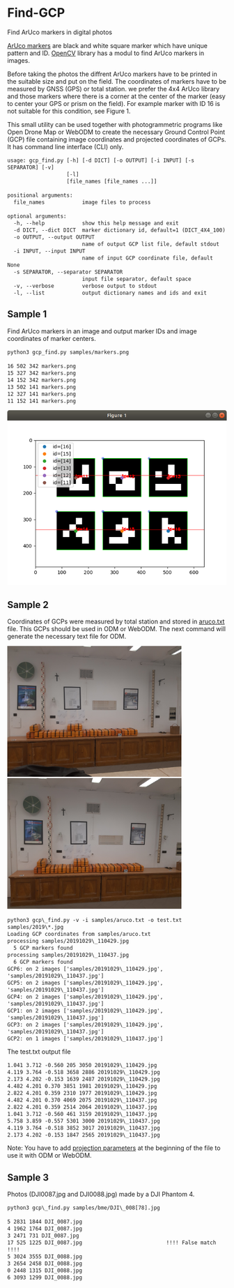 # Find-GCP
Find ArUco markers in digital photos

[ArUco markers](http://chev.me/arucogen) are black and white square marker which have unique pattern and ID. [OpenCV](https://opencv.org) library has a modul to find ArUco markers in images.

Before taking the photos the diffrent ArUco markers have to be printed in the suitable size and put on the field. The coordinates of markers have to be measured by GNSS (GPS) or total station. we prefer the 4x4 ArUco library and those markers where there is a corner at the center of the marker (easy to center your GPS or prism on the field). For example marker with ID 16 is not suitable for this condition, see Figure 1.

This small utility can be used together with photogrammetric programs like Open Drone Map or WebODM to create the necessary Ground Control Point (GCP) file containing image coordinates and projected coordinates of GCPs. It has command line interface (CLI) only.

```
usage: gcp_find.py [-h] [-d DICT] [-o OUTPUT] [-i INPUT] [-s SEPARATOR] [-v]
                   [-l]
                   [file_names [file_names ...]]

positional arguments:
  file_names            image files to process

optional arguments:
  -h, --help            show this help message and exit
  -d DICT, --dict DICT  marker dictionary id, default=1 (DICT_4X4_100)
  -o OUTPUT, --output OUTPUT
                        name of output GCP list file, default stdout
  -i INPUT, --input INPUT
                        name of input GCP coordinate file, default None
  -s SEPARATOR, --separator SEPARATOR
                        input file separator, default space
  -v, --verbose         verbose output to stdout
  -l, --list            output dictionary names and ids and exit
```

## Sample 1

Find ArUco markers in an image and output marker IDs and image coordinates of marker centers.

```
python3 gcp_find.py samples/markers.png

16 502 342 markers.png
15 327 342 markers.png
14 152 342 markers.png
13 502 141 markers.png
12 327 141 markers.png
11 152 141 markers.png
```
![found markers](samples/found_markers.png)

## Sample 2

Coordinates of GCPs were measured by total station and stored in [aruco.txt](samples/aruco.txt) file. This GCPs should be used in ODM or WebODM. The next command will generate the necessary text file for ODM.

<img src="samples/20191029_110429.jpg" alt="img1" width="400"/> <img src="samples/20191029_110437.jpg" alt="img2" width="400"/>

```
python3 gcp\_find.py -v -i samples/aruco.txt -o test.txt samples/2019\*.jpg
Loading GCP coordinates from samples/aruco.txt
processing samples/20191029\_110429.jpg
  5 GCP markers found
processing samples/20191029\_110437.jpg
  6 GCP markers found
GCP6: on 2 images ['samples/20191029\_110429.jpg', 'samples/20191029\_110437.jpg']
GCP5: on 2 images ['samples/20191029\_110429.jpg', 'samples/20191029\_110437.jpg']
GCP4: on 2 images ['samples/20191029\_110429.jpg', 'samples/20191029\_110437.jpg']
GCP1: on 2 images ['samples/20191029\_110429.jpg', 'samples/20191029\_110437.jpg']
GCP3: on 2 images ['samples/20191029\_110429.jpg', 'samples/20191029\_110437.jpg']
GCP2: on 1 images ['samples/20191029\_110437.jpg']
```
The test.txt output file
```
1.041 3.712 -0.560 205 3050 20191029\_110429.jpg
4.119 3.764 -0.518 3658 2886 20191029\_110429.jpg
2.173 4.202 -0.153 1639 2487 20191029\_110429.jpg
4.482 4.201 0.370 3851 1981 20191029\_110429.jpg
2.822 4.201 0.359 2310 1977 20191029\_110429.jpg
4.482 4.201 0.370 4069 2075 20191029\_110437.jpg
2.822 4.201 0.359 2514 2064 20191029\_110437.jpg
1.041 3.712 -0.560 461 3159 20191029\_110437.jpg
5.758 3.859 -0.557 5301 3000 20191029\_110437.jpg
4.119 3.764 -0.518 3852 3017 20191029\_110437.jpg
2.173 4.202 -0.153 1847 2565 20191029\_110437.jpg
```

Note: You have to add [projection parameters](https://docs.opendronemap.org/tutorials.html#ground-control-points) at the beginning of the file to use it with ODM or WebODM.

## Sample 3

Photos (DJI0087.jpg and DJI0088.jpg) made by a DJI Phantom 4.

```
python3 gcp\_find.py samples/bme/DJI\_008[78].jpg

5 2831 1844 DJI_0087.jpg
4 1962 1764 DJI_0087.jpg
3 2471 731 DJI_0087.jpg
17 525 1225 DJI_0087.jpg                           !!!! False match !!!!
5 3024 3555 DJI_0088.jpg
3 2654 2458 DJI_0088.jpg
0 2448 1315 DJI_0088.jpg
6 3093 1299 DJI_0088.jpg
```


